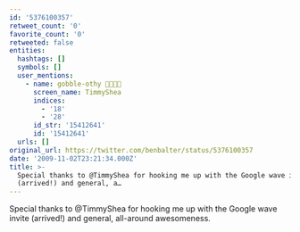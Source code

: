 ```yaml
---
id: '5376100357'
retweet_count: '0'
favorite_count: '0'
retweeted: false
entities:
  hashtags: []
  symbols: []
  user_mentions:
    - name: gobble-othy 🚊🛫🏳️‍🌈
      screen_name: TimmyShea
      indices:
        - '18'
        - '28'
      id_str: '15412641'
      id: '15412641'
  urls: []
original_url: https://twitter.com/benbalter/status/5376100357
date: '2009-11-02T23:21:34.000Z'
title: >-
  Special thanks to @TimmyShea for hooking me up with the Google wave invite
  (arrived!) and general, a…
---
```


Special thanks to @TimmyShea for hooking me up with the Google wave invite (arrived!) and general, all-around awesomeness.
